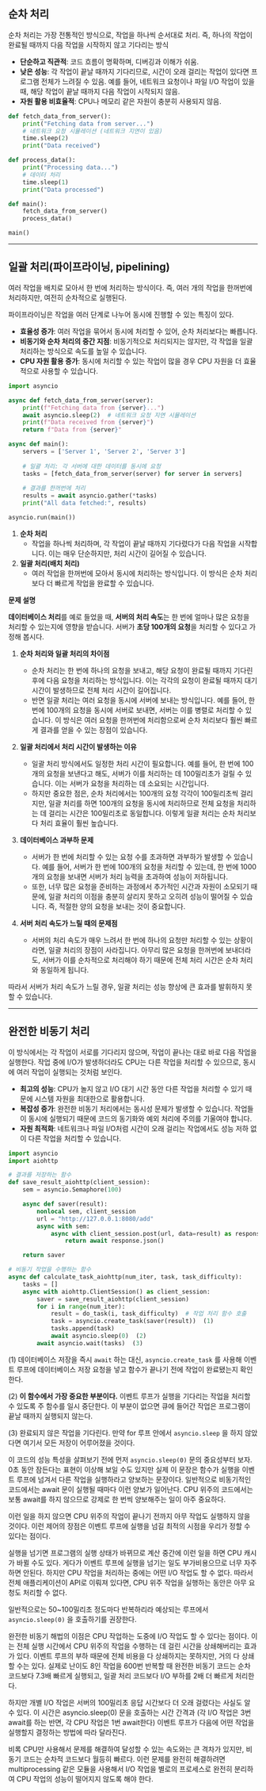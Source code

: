 ## 순차 처리

순차 처리는 가장 전통적인 방식으로, 작업을 하나씩 순서대로 처리. 즉, 하나의 작업이 완료될 때까지 다음 작업을 시작하지 않고 기다리는 방식

- **단순하고 직관적**: 코드 흐름이 명확하며, 디버깅과 이해가 쉬움.
- **낮은 성능**: 각 작업이 끝날 때까지 기다리므로, 시간이 오래 걸리는 작업이 있다면 프로그램 전체가 느려질 수 있음. 예를 들어, 네트워크 요청이나 파일 I/O 작업이 있을 때, 해당 작업이 끝날 때까지 다음 작업이 시작되지 않음.
- **자원 활용 비효율적**: CPU나 메모리 같은 자원이 충분히 사용되지 않음.

```python
def fetch_data_from_server():
    print("Fetching data from server...")
    # 네트워크 요청 시뮬레이션 (네트워크 지연이 있음)
    time.sleep(2)
    print("Data received")

def process_data():
    print("Processing data...")
    # 데이터 처리
    time.sleep(1)
    print("Data processed")

def main():
    fetch_data_from_server()
    process_data()

main()
```

---
## 일괄 처리(파이프라이닝, pipelining)

여러 작업을 배치로 모아서 한 번에 처리하는 방식이다. 즉, 여러 개의 작업을 한꺼번에 처리하지만, 여전히 순차적으로 실행된다.

파이프라이닝은 작업을 여러 단계로 나누어 동시에 진행할 수 있는 특징이 있다.

- **효율성 증가**: 여러 작업을 묶어서 동시에 처리할 수 있어, 순차 처리보다는 빠릅니다.
- **비동기와 순차 처리의 중간 지점**: 비동기적으로 처리되지는 않지만, 각 작업을 일괄 처리하는 방식으로 속도를 높일 수 있습니다.
- **CPU 자원 활용 증가**: 동시에 처리할 수 있는 작업이 많을 경우 CPU 자원을 더 효율적으로 사용할 수 있습니다.

```python
import asyncio

async def fetch_data_from_server(server):
    print(f"Fetching data from {server}...")
    await asyncio.sleep(2)  # 네트워크 요청 지연 시뮬레이션
    print(f"Data received from {server}")
    return f"Data from {server}"

async def main():
    servers = ['Server 1', 'Server 2', 'Server 3']
    
    # 일괄 처리: 각 서버에 대한 데이터를 동시에 요청
    tasks = [fetch_data_from_server(server) for server in servers]
    
    # 결과를 한꺼번에 처리
    results = await asyncio.gather(*tasks)
    print("All data fetched:", results)

asyncio.run(main())

```

1. **순차 처리**
    - 작업을 하나씩 처리하며, 각 작업이 끝날 때까지 기다렸다가 다음 작업을 시작합니다. 이는 매우 단순하지만, 처리 시간이 길어질 수 있습니다.
2. **일괄 처리(배치 처리)**
    - 여러 작업을 한꺼번에 모아서 동시에 처리하는 방식입니다. 이 방식은 순차 처리보다 더 빠르게 작업을 완료할 수 있습니다.

**문제 설명**

**데이터베이스 처리**를 예로 들었을 때, **서버의 처리 속도**는 한 번에 얼마나 많은 요청을 처리할 수 있는지에 영향을 받습니다.
서버가 **초당 100개의 요청**을 처리할 수 있다고 가정해 봅시다.

1. **순차 처리와 일괄 처리의 차이점**
    - 순차 처리는 한 번에 하나의 요청을 보내고, 해당 요청이 완료될 때까지 기다린 후에 다음 요청을 처리하는 방식입니다. 이는 각각의 요청이 완료될 때까지 대기 시간이 발생하므로 전체 처리 시간이 길어집니다. 
    - 반면 일괄 처리는 여러 요청을 동시에 서버에 보내는 방식입니다. 예를 들어, 한 번에 100개의 요청을 동시에 서버로 보내면, 서버는 이를 병렬로 처리할 수 있습니다. 이 방식은 여러 요청을 한꺼번에 처리함으로써 순차 처리보다 훨씬 빠르게 결과를 얻을 수 있는 장점이 있습니다.  
   
2. **일괄 처리에서 처리 시간이 발생하는 이유**
    - 일괄 처리 방식에서도 일정한 처리 시간이 필요합니다. 예를 들어, 한 번에 100개의 요청을 보낸다고 해도, 서버가 이를 처리하는 데 100밀리초가 걸릴 수 있습니다. 이는 서버가 요청을 처리하는 데 소요되는 시간입니다. 
    - 하지만 중요한 점은, 순차 처리에서는 100개의 요청 각각이 100밀리초씩 걸리지만, 일괄 처리를 하면 100개의 요청을 동시에 처리하므로 전체 요청을 처리하는 데 걸리는 시간은 100밀리초로 동일합니다. 이렇게 일괄 처리는 순차 처리보다 처리 효율이 훨씬 높습니다.


3. **데이터베이스 과부하 문제**
    - 서버가 한 번에 처리할 수 있는 요청 수를 초과하면 과부하가 발생할 수 있습니다. 예를 들어, 서버가 한 번에 100개의 요청을 처리할 수 있는데, 한 번에 1000개의 요청을 보내면 서버가 처리 능력을 초과하여 성능이 저하됩니다. 
    - 또한, 너무 많은 요청을 준비하는 과정에서 추가적인 시간과 자원이 소모되기 때문에, 일괄 처리의 이점을 충분히 살리지 못하고 오히려 성능이 떨어질 수 있습니다. 즉, 적절한 양의 요청을 보내는 것이 중요합니다.


4. **서버 처리 속도가 느릴 때의 문제점**
    - 서버의 처리 속도가 매우 느려서 한 번에 하나의 요청만 처리할 수 있는 상황이라면, 일괄 처리의 장점이 사라집니다. 아무리 많은 요청을 한꺼번에 보내더라도, 서버가 이를 순차적으로 처리해야 하기 때문에 전체 처리 시간은 순차 처리와 동일하게 됩니다.

따라서 서버가 처리 속도가 느릴 경우, 일괄 처리는 성능 향상에 큰 효과를 발휘하지 못할 수 있습니다.

---
## 완전한 비동기 처리

이 방식에서는 각 작업이 서로를 기다리지 않으며, 작업이 끝나는 대로 바로 다음 작업을 실행한다. 작업 중에 I/O가 발생하더라도 CPU는 다른 작업을 처리할 수 있으므로, 동시에 여러 작업이 실행되는 것처럼 보인다.

- **최고의 성능**: CPU가 놀지 않고 I/O 대기 시간 동안 다른 작업을 처리할 수 있기 때문에 시스템 자원을 최대한으로 활용합니다.
- **복잡성 증가**: 완전한 비동기 처리에서는 동시성 문제가 발생할 수 있습니다. 작업들이 동시에 실행되기 때문에 코드의 동기화와 예외 처리에 주의를 기울여야 합니다.
- **자원 최적화**: 네트워크나 파일 I/O처럼 시간이 오래 걸리는 작업에서도 성능 저하 없이 다른 작업을 처리할 수 있습니다.

```python
import asyncio
import aiohttp

# 결과를 저장하는 함수
def save_result_aiohttp(client_session):
    sem = asyncio.Semaphore(100)

    async def saver(result):
        nonlocal sem, client_session
        url = "http://127.0.0.1:8080/add"
        async with sem:
            async with client_session.post(url, data=result) as response:
                return await response.json()

    return saver

# 비동기 작업을 수행하는 함수
async def calculate_task_aiohttp(num_iter, task, task_difficulty):
    tasks = []
    async with aiohttp.ClientSession() as client_session:
        saver = save_result_aiohttp(client_session)
        for i in range(num_iter):
            result = do_task(i, task_difficulty)  # 작업 처리 함수 호출
            task = asyncio.create_task(saver(result))  (1)
            tasks.append(task)
            await asyncio.sleep(0)  (2)
        await asyncio.wait(tasks)  (3)

```

(1) 데이터베이스 저장을 즉시 `await` 하는 대신, `asyncio.create_task` 를 사용해 이벤트 루프에 데이터베이스 저장 요청을 넣고 함수가 끝나기 전에 작업이 완료됐는지 확인한다.

(2) **이 함수에서 가장 중요한 부분이다.** 이벤트 루프가 실행을 기다리는 작업을 처리할 수 있도록 주 함수를 일시 중단한다. 이 부분이 없으면 큐에 들어간 작업은 프로그램이 끝날 때까지 실행되지 않는다.

(3) 완료되지 않은 작업을 기다린다. 만약 for 루프 안에서 `asyncio.sleep` 을 하지 않았다면 여기서 모든 저장이 어루어졌을 것이다.

이 코드의 성능 특성을 살펴보기 전에 먼저 `asyncio.sleep(0)`  문의 중요성부터 보자. 0초 동안 잠든다는 표현이 이상해 보일 수도 있지만 실제 이 문장은 함수가 실행을 이벤트 루프에 넘겨서 다른 작업을 실행하라고 양보하는 문장이다. 일반적으로 비동기적인 코드에서는 await 문이 실행될 때마다 이런 양보가 일어난다. CPU 위주의 코드에서는 보통 await를 하지 않으므로 강제로 한 번씩 양보해주는 일이 아주 중요하다.

이런 일을 하지 않으면 CPU 위주의 작업이 끝나기 전까지 아무 작업도 실행하지 않을 것이다.
이런 제어의 장점은 이벤트 루프에 실행을 넘길 최적의 시점을 우리가 정할 수 있다는 점이다.

실행을 넘기면 프로그램의 실행 상태가 바뀌므로 계산 중간에 이런 일을 하면 CPU 캐시가 바뀔 수도 있다. 게다가 이벤트 루프에 실행을 넘기는 일도 부가비용으므로 너무 자주 하면 안된다.
하지만 CPU 작업을 처리하는 중에는 어떤 I/O 작업도 할 수 없다. 따라서 전체 애플리케이션이 API로 이뤄져 있다면, CPU 위주 작업을 실행하는 동안은 아무 요청도 처리할 수 없다.

일반적으로는 50~100밀리초 정도마다 반복하리라 예상되는 루프에서 `asyncio.sleep(0)` 을 호출하기를 권장한다.

완전한 비동기 해법의 이점은 CPU 작업하는  도중에 I/O 작업도 할 수 있다는 점이다. 이는 전체 실행 시간에서 CPU 위주의 작업을 수행하는 데 걸린 시간을 상쇄해버리는 효과가 있다. 이벤트 루프의 부하 때문에 전체 비용을 다 상쇄하지는 못하지만, 거의 다 상쇄할 수는 있다. 실제로 난이도 8인 작업을 600번 반복할 때 완전한 비동기 코드는 순차 코드보다 7.3배 빠르게 실행되고, 일괄 처리 코드보다 I/O 부하를 2배 더 빠르게 처리한다.

하지만 개별 I/O 작업은 서버의 100밀리초 응답 시간보다 더 오래 걸렸다는 사실도 알 수 있다. 이 시간은 asyncio.sleep(0) 문을 호출하는 시간 간격과 (각 I/O 작업은 3번 await를 하는 반면, 각 CPU 작업은 1번 await한다) 이벤트 루프가 다음에 어떤 작업을 실행할지 결정하는 방법에 따라 달라진다.

비록 CPU만 사용해서 문제를 해결하여 달성할 수 있는 속도와는 큰 격차가 있지만, 비동기 코드는 순차적 코드보다 월등히 빠르다. 이런 문제를 완전히 해결하려면 multiprocessing 같은 모듈을 사용해서 I/O 작업을 별로의 프로세스로 완전히 분리하여 CPU 작업의 성능이 떨어지지 않도록 해야 한다.